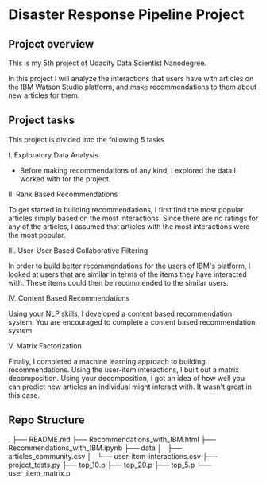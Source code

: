 # Disaster Response Pipeline Project

## Project overview

This is my 5th project of Udacity Data Scientist Nanodegree.

In this project I will analyze the interactions that users have with articles on the IBM Watson Studio platform, and make recommendations to them about new articles for them.



## Project tasks
This project is divided into the following 5 tasks

I. Exploratory Data Analysis

* Before making recommendations of any kind, I explored the data I worked with for the project.  

II. Rank Based Recommendations

To get started in building recommendations, I first find the most popular articles simply based on the most interactions. Since there are no ratings for any of the articles, I assumed that articles with the most interactions were the most popular.

III. User-User Based Collaborative Filtering

In order to build better recommendations for the users of IBM's platform, I looked at users that are similar in terms of the items they have interacted with. These items could then be recommended to the similar users.

IV. Content Based Recommendations

Using your NLP skills, I developed a content based recommendation system. You are encouraged to complete a content based recommendation system

V. Matrix Factorization

Finally, I completed a machine learning approach to building recommendations. Using the user-item interactions, I built out a matrix decomposition. Using your decomposition, I  got an idea of how well you can predict new articles an individual might interact with. It wasn't great in this case.



## Repo Structure

.
├── README.md
├── Recommendations_with_IBM.html
├── Recommendations_with_IBM.ipynb
├── data
│   ├── articles_community.csv
│   └── user-item-interactions.csv
├── project_tests.py
├── top_10.p
├── top_20.p
├── top_5.p
└── user_item_matrix.p
